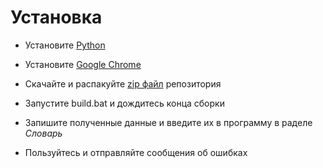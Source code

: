 # Установка

- Установите [Python](./PYTHON_INSTALL.md)

- Установите [Google Chrome](https://chrome.google.com/)

- Скачайте и распакуйте [zip файл](https://github.com/timoxa0/Reshala/zipball/master) репозитория

- Запустите build.bat и дождитесь конца сборки

- Запишите полученные данные и введите их в программу в раделе *Словарь*

- Пользуйтесь и отправляйте сообщения об ошибках